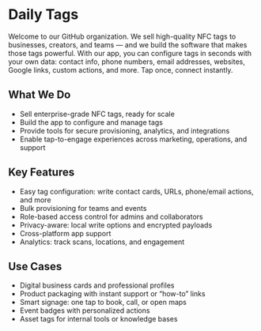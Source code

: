 # Daily Tags

Welcome to our GitHub organization. We sell high-quality NFC tags to businesses, creators, and teams — and we build the software that makes those tags powerful. With our app, you can configure tags in seconds with your own data: contact info, phone numbers, email addresses, websites, Google links, custom actions, and more. Tap once, connect instantly.

## What We Do

- Sell enterprise-grade NFC tags, ready for scale
- Build the app to configure and manage tags
- Provide tools for secure provisioning, analytics, and integrations
- Enable tap-to-engage experiences across marketing, operations, and support

## Key Features

- Easy tag configuration: write contact cards, URLs, phone/email actions, and more
- Bulk provisioning for teams and events
- Role-based access control for admins and collaborators
- Privacy-aware: local write options and encrypted payloads
- Cross-platform app support
- Analytics: track scans, locations, and engagement

## Use Cases

- Digital business cards and professional profiles
- Product packaging with instant support or “how-to” links
- Smart signage: one tap to book, call, or open maps
- Event badges with personalized actions
- Asset tags for internal tools or knowledge bases
